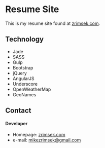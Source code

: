 Resume Site
======
This is my resume site found at [zrimsek.com](http://zrimsek.com).

## Technology
* Jade
* SASS
* Gulp
* Bootstrap
* jQuery
* AngularJS
* Underscore
* OpenWeatherMap
* GeoNames

## Contact
#### Developer
* Homepage: [zrimsek.com](http://zrimsek.com)
* e-mail: [mikezrimsek@gmail.com](mailto:mikezrimsek@gmail.com)
